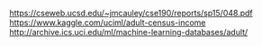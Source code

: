 https://cseweb.ucsd.edu/~jmcauley/cse190/reports/sp15/048.pdf
https://www.kaggle.com/uciml/adult-census-income
http://archive.ics.uci.edu/ml/machine-learning-databases/adult/